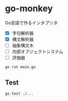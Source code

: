 # go-monkey

Go言語で作るインタプリタ

- [x] 字句解析器
- [x] 構文解析器
- [ ] 抽象構文木
- [ ] 内部オブジェクトシステム
- [ ] 評価器

```sh
go run main.go
```

## Test

```sh
go test ./...
```
